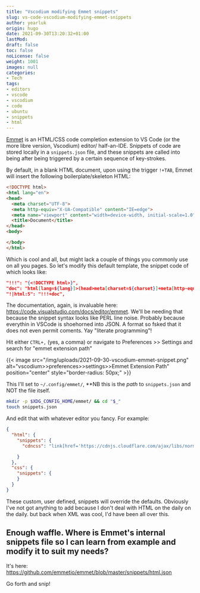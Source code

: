 ```yaml
---
title: "Vscodium modifying Emmet snippets"
slug: vs-code-vscodium-modifying-emmet-snippets
author: yearluk
origin: hugo
date: 2021-09-30T13:20:32+01:00
lastMod:
draft: false
toc: false
noLicense: false
weight: 1001
images: null
categories:
- Tech
tags:
- editors
- vscode
- vscodium
- code
- ubuntu
- snippets
- html
---
```


[Emmet](https://emmet.io/) is an HTML/CSS code completion extension to VS Code (or the more libre version, Vscodium) editor/ half-an-IDE. Snippets of code are stored locally in a `snippets.json` file, and these snippets are called into being after being triggered by a certain sequence of key-strokes.

By default, in a blank HTML document, upon using the trigger `!+TAB`, Emmet will insert the following boilerplate/skeleton HTML:

```html
<!DOCTYPE html>
<html lang="en">
<head>
  <meta charset="UTF-8">
  <meta http-equiv="X-UA-Compatible" content="IE=edge">
  <meta name="viewport" content="width=device-width, initial-scale=1.0">
  <title>Document</title>
</head>
<body>

</body>
</html>
```

Which is cool and all, but might lack a couple of things you commonly use on all you pages. So let's modify this default template, the snippet code of which looks like:

```json
"!!!": "{<!DOCTYPE html>}",
"doc": "html[lang=${lang}]>(head>meta[charset=${charset}]+meta[http-equiv='X-UA-Compatible'][content='IE=edge']+meta:vp+title{${1:Document}})+body",
"!|html:5": "!!!+doc",
```

The documentation, again, is invaluable here: https://code.visualstudio.com/docs/editor/emmet. We'll be needing that because the snippet syntax looks like PERL line noise. Probably because everythin in VSCode is shoehorned into JSON. A format so fsked that it does not even permit coments. Yay "literate programming"!

Hit either `CTRL+,` (yes, a comma) or navigate to Preferences >> Settings and search for "emmet extension path"

{{< image src="/img/uploads/2021-09-30-vscodium-emmet-snippet.png" alt="vscodium>>preferences>>settings>>Emmet Extension Path" position="center" style="border-radius: 50px;" >}}

This I'll set to `~/.config/emmet/`, **NB this is the *path* to `snippets.json` and NOT the file itself.

```bash
mkdir -p $XDG_CONFIG_HOME/emmet/ && cd "$_"
touch snippets.json
```

And edit that with whatever editor you fancy. For example:

```json
{
  "html": {
    "snippets": {
      "cdncss": "link[href='https://cdnjs.cloudflare.com/ajax/libs/normalize/8.0.1/normalize.css']+link"

    }
  },
  "css": {
    "snippets": {
    }
  }
}
```

These custom, user defined, snippets will override the defaults. Obviously I've not got anything to add because I don't deal with HTML on the daily on the daily. but back when XML was cool, I'd have been all over this.

## Enough waffle. Where is Emmet's internal snippets file so I can learn from example and modify it to suit my needs?

It's here: https://github.com/emmetio/emmet/blob/master/snippets/html.json

Go forth and snip!
